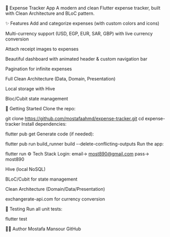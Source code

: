💸 Expense Tracker App
A modern and clean Flutter expense tracker, built with Clean Architecture and BLoC pattern.

✨ Features
Add and categorize expenses (with custom colors and icons)

Multi-currency support (USD, EGP, EUR, SAR, GBP) with live currency conversion

Attach receipt images to expenses

Beautiful dashboard with animated header & custom navigation bar

Pagination for infinite expenses

Full Clean Architecture (Data, Domain, Presentation)

Local storage with Hive

Bloc/Cubit state management

  
🚀 Getting Started
Clone the repo:


git clone https://github.com/mostafaahmd/expense-tracker.git
cd expense-tracker
Install dependencies:


flutter pub get
Generate code (if needed):


flutter pub run build_runner build --delete-conflicting-outputs
Run the app:


flutter run
⚙️ Tech Stack
Login:
email-> most890@gmail.com
pass-> most890

Hive (local NoSQL)

BLoC/Cubit for state management

Clean Architecture (Domain/Data/Presentation)

exchangerate-api.com for currency conversion

🧪 Testing
Run all unit tests:

flutter test


🙋‍♂️ Author
Mostafa Mansour
GitHub

